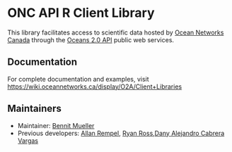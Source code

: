 # ONC API R Client Library

This library facilitates access to scientific data hosted by [Ocean Networks Canada](https://oceannetworks.ca) through the
[Oceans 2.0 API](https://wiki.oceannetworks.ca/display/O2A/Oceans+2.0+API+Home) public web services.


## Documentation

For complete documentation and examples, visit https://wiki.oceannetworks.ca/display/O2A/Client+Libraries


## Maintainers

* Maintainer: [Bennit Mueller](data@oceannetworks.ca)
* Previous developers: [Allan Rempel](agrempel@uvic.ca), [Ryan Ross](ryanross@uvic.ca),[Dany Alejandro Cabrera Vargas](otello2040@gmail.com)
